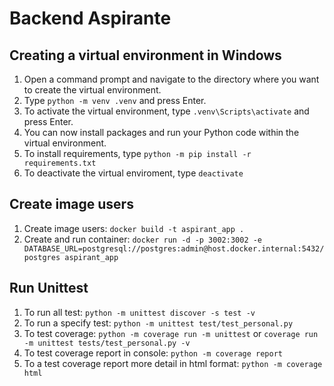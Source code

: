 # Backend Aspirante

## Creating a virtual environment in Windows
1. Open a command prompt and navigate to the directory where you want to create the virtual environment.
2. Type `python -m venv .venv` and press Enter.
3. To activate the virtual environment, type `.venv\Scripts\activate` and press Enter.
4. You can now install packages and run your Python code within the virtual environment.
5. To install requirements, type `python -m pip install -r requirements.txt`
6. To deactivate the virtual enviroment, type `deactivate`

## Create image users
1. Create image users: `docker build -t aspirant_app .`
2. Create and run container: `docker run -d -p 3002:3002 -e DATABASE_URL=postgresql://postgres:admin@host.docker.internal:5432/postgres aspirant_app`

## Run Unittest
1. To run all test: `python -m unittest discover -s test -v`
2. To run a specify test: `python -m unittest test/test_personal.py`
3. To test coverage: `python -m coverage run -m unittest` or `coverage run -m unittest tests/test_personal.py -v`
4. To test coverage report in console: `python -m coverage report`
5. To a test coverage report more detail in html format: `python -m coverage html`
